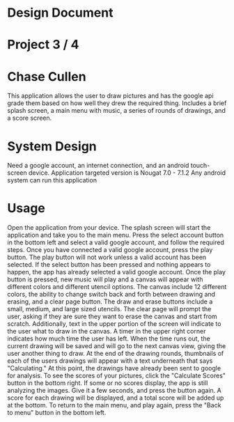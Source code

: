 # Design Document #

# Project 3 / 4 #

Chase Cullen
============

This application allows the user to draw pictures and has the google api grade them based on how well they drew the required
thing. Includes a brief splash screen, a main menu with music, a series of rounds of drawings, and a score screen.


System Design
=============

Need a google account, an internet connection, and an android touch-screen device.
Application targeted version is Nougat 7.0 - 7.1.2
Any android system can run this application




Usage
=====
Open the application from your device. The splash screen will start the application and take you to the main menu.
Press the select account button in the bottom left and select a valid google account, and follow the required steps. Once you
have connected a valid google account, press the play button. The play button will not work unless a valid account has been
selected. If the select button has been pressed and nothing appears to happen, the app has already selected a valid
google account. Once the play button is pressed, new music will play and a canvas will appear with different colors and 
different utencil options. The canvas include 12 different colors, the ability to change switch back and forth between 
drawing and erasing, and a clear page button. The draw and erase buttons include a small, medium, and large sized utencils.
The clear page will prompt the user, asking if they are sure they want to erase the canvas and start from scratch. 
Additionally, text in the upper portion of the screen will indicate to the user what to draw in the canvas. A timer in the
upper right corner indicates how much time the user has left. When the time runs out, the current drawing will be saved and
will go to the next canvas view, giving the user another thing to draw. At the end of the drawing rounds, thumbnails of each
of the users drawings will appear with a text underneath that says "Calculating." At this point, the drawings have already
been sent to google for analysis. To see the scores of your pictures, click the "Calculate Scores" button in the bottom right.
If some or no scores display, the app is still analyzing the images. Give it a few seconds, and press the button again.
A score for each drawing will be displayed, and a total score will be added up at the bottom. To return to the main menu,
and play again, press the "Back to menu" button in the bottom left.
